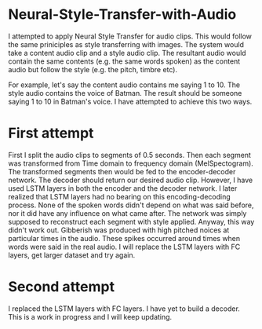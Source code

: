 # Neural-Style-Transfer-with-Audio
I attempted to apply Neural Style Transfer for audio clips. This would follow the same priniciples as style transferring with images. The system would take a content audio clip and a style audio clip. The resultant audio would contain the same contents (e.g. the same words spoken) as the content audio but follow the style (e.g. the pitch, timbre etc). 

For example, let's say the content audio contains me saying 1 to 10. The style audio contains the voice of Batman. The result should be someone saying 1 to 10 in Batman's voice. I have attempted to achieve this two ways. 

# First attempt
First I split the audio clips to segments of 0.5 seconds. Then each segment was transformed from Time domain to frequency domain (MelSpectogram). The transformed segments then would be fed to the encoder-decoder network. The decoder should return our desired audio clip. However, I have used LSTM layers in both the encoder and the decoder network. I later realized that LSTM layers had no bearing on this encoding-decoding process. None of the spoken words didn't depend on what was said before, nor it did have any influence on what came after. The network was simply supposed to reconstruct each segment with style applied. Anyway, this way didn't work out. Gibberish was produced with high pitched noices at particular times in the audio. These spikes occurred around times when words were said in the real audio. I will replace the LSTM layers with FC layers, get larger dataset and try again.

# Second attempt
I replaced the LSTM layers with FC layers. I have yet to build a decoder. This is a work in progress and I will keep updating.
